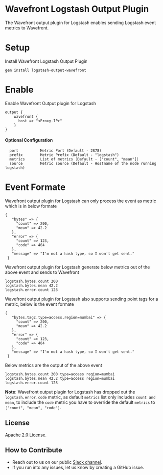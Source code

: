 # Wavefront Logstash Output Plugin
The Wavefront output plugin for Logstash enables sending Logstash event metrics to Wavefront.

# Setup
Install Wavefront Logstash Output Plugin
```
gem install logstash-output-wavefront
```
# Enable
Enable Wavefront Output plugin for Logstash
```
output {
    wavefront {
      host => "<Proxy-IP>"
    }
}
```
#### Optional Configuration
```
  port          Metric Port (Default - 2878)
  prefix        Metric Prefix (Default - "logstash")
  metrics       List of metrics (Default - ["count", "mean"])
  source        Metric source (Default - Hostname of the node running logstash)  
```
# Event Formate
Wavefront output plugin for Logstash can only process the event as metric which is in below formate
```
{
   "bytes" => {
     "count" => 200,
     "mean" => 42.2
   },
   "error" => {
     "count" => 123,
     "code" => 404
   },
   "message" => "I'm not a hash type, so I won't get sent."
 }
```
Wavefront output plugin for Logstash generate below metrics out of the above event and sends to Wavefront
```
logstash.bytes.count 200
logstash.bytes.mean 42.2
logstash.error.count 123
```
Wavefront output plugin for Logstash also supports sending point tags for a metric, below is the event formate
```
{
   "bytes.tagz.type=access.region=mumbai" => {
     "count" => 200,
     "mean" => 42.2
   },
   "error" => {
     "count" => 123,
     "code" => 404
   },
   "message" => "I'm not a hash type, so I won't get sent."
 }
```
Below metrics are the output of the above event
```
logstash.bytes.count 200 type=access region=mumbai
logstash.bytes.mean 42.2 type=access region=mumbai
logstash.error.count 123
```

**Note:** Wavefront output plugin for Logstash has dropped out the `logstash.error.code` metric, as default `metrics` list only includes `count and mean`, to include the `code` metric you have to override the default `metrics` to `["count", "mean", "code"]`.

## License
[Apache 2.0 License](LICENSE).

## How to Contribute

* Reach out to us on our public [Slack channel](https://www.wavefront.com/join-public-slack).
* If you run into any issues, let us know by creating a GitHub issue.